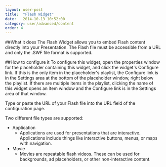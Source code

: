 ```yaml
---
layout: user-post
title:  "Flash Widget"
date:   2014-10-13 10:52:00
category: user/advanced/content
order: 4
---
```


##What it does
The Flash Widget allows you to embed Flash content directly into your Presentation. The Flash file must be accessible from a URL and only the .SWF file format is supported.


##How to configure it
To configure this widget, open the properties window for the placeholder containing this widget, and click the widget's Configure link. If this is the only item in the placeholder's playlist, the Configure link is in the Settings area at the bottom of the placeholder window, right below the playlist. If there are multiple items in the playlist, clicking the name of this widget opens an Item window and the Configure link is in the Settings area of that window.

Type or paste the URL of your Flash file into the URL field of the configuration page.

Two different file types are supported:
- Application
	- Applications are used for presentations that are interactive. Applications include things like interactive buttons, menus, or maps with navigation.
- Movie
	- Movies are repeatable flash videos. These can be used for backgrounds, ad placeholders, or other non-interactive content.
